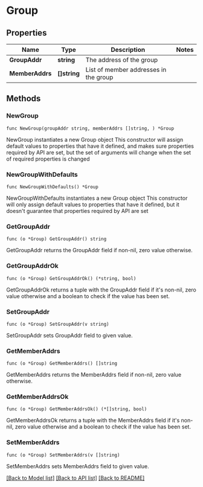 # Group

## Properties

Name | Type | Description | Notes
------------ | ------------- | ------------- | -------------
**GroupAddr** | **string** | The address of the group | 
**MemberAddrs** | **[]string** | List of member addresses in the group | 

## Methods

### NewGroup

`func NewGroup(groupAddr string, memberAddrs []string, ) *Group`

NewGroup instantiates a new Group object
This constructor will assign default values to properties that have it defined,
and makes sure properties required by API are set, but the set of arguments
will change when the set of required properties is changed

### NewGroupWithDefaults

`func NewGroupWithDefaults() *Group`

NewGroupWithDefaults instantiates a new Group object
This constructor will only assign default values to properties that have it defined,
but it doesn't guarantee that properties required by API are set

### GetGroupAddr

`func (o *Group) GetGroupAddr() string`

GetGroupAddr returns the GroupAddr field if non-nil, zero value otherwise.

### GetGroupAddrOk

`func (o *Group) GetGroupAddrOk() (*string, bool)`

GetGroupAddrOk returns a tuple with the GroupAddr field if it's non-nil, zero value otherwise
and a boolean to check if the value has been set.

### SetGroupAddr

`func (o *Group) SetGroupAddr(v string)`

SetGroupAddr sets GroupAddr field to given value.


### GetMemberAddrs

`func (o *Group) GetMemberAddrs() []string`

GetMemberAddrs returns the MemberAddrs field if non-nil, zero value otherwise.

### GetMemberAddrsOk

`func (o *Group) GetMemberAddrsOk() (*[]string, bool)`

GetMemberAddrsOk returns a tuple with the MemberAddrs field if it's non-nil, zero value otherwise
and a boolean to check if the value has been set.

### SetMemberAddrs

`func (o *Group) SetMemberAddrs(v []string)`

SetMemberAddrs sets MemberAddrs field to given value.



[[Back to Model list]](../README.md#documentation-for-models) [[Back to API list]](../README.md#documentation-for-api-endpoints) [[Back to README]](../README.md)


